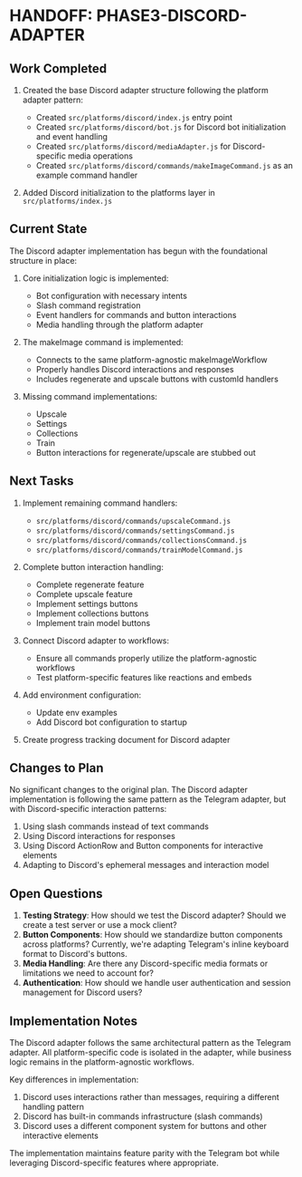 # HANDOFF: PHASE3-DISCORD-ADAPTER

## Work Completed

1. Created the base Discord adapter structure following the platform adapter pattern:
   - Created `src/platforms/discord/index.js` entry point
   - Created `src/platforms/discord/bot.js` for Discord bot initialization and event handling
   - Created `src/platforms/discord/mediaAdapter.js` for Discord-specific media operations
   - Created `src/platforms/discord/commands/makeImageCommand.js` as an example command handler

2. Added Discord initialization to the platforms layer in `src/platforms/index.js`

## Current State

The Discord adapter implementation has begun with the foundational structure in place:

1. Core initialization logic is implemented:
   - Bot configuration with necessary intents
   - Slash command registration
   - Event handlers for commands and button interactions
   - Media handling through the platform adapter

2. The makeImage command is implemented:
   - Connects to the same platform-agnostic makeImageWorkflow
   - Properly handles Discord interactions and responses
   - Includes regenerate and upscale buttons with customId handlers

3. Missing command implementations:
   - Upscale
   - Settings
   - Collections
   - Train
   - Button interactions for regenerate/upscale are stubbed out

## Next Tasks

1. Implement remaining command handlers:
   - `src/platforms/discord/commands/upscaleCommand.js`
   - `src/platforms/discord/commands/settingsCommand.js`
   - `src/platforms/discord/commands/collectionsCommand.js`
   - `src/platforms/discord/commands/trainModelCommand.js`

2. Complete button interaction handling:
   - Complete regenerate feature
   - Complete upscale feature
   - Implement settings buttons
   - Implement collections buttons
   - Implement train model buttons

3. Connect Discord adapter to workflows:
   - Ensure all commands properly utilize the platform-agnostic workflows
   - Test platform-specific features like reactions and embeds

4. Add environment configuration:
   - Update env examples
   - Add Discord bot configuration to startup

5. Create progress tracking document for Discord adapter

## Changes to Plan

No significant changes to the original plan. The Discord adapter implementation is following the same pattern as the Telegram adapter, but with Discord-specific interaction patterns:

1. Using slash commands instead of text commands
2. Using Discord interactions for responses
3. Using Discord ActionRow and Button components for interactive elements
4. Adapting to Discord's ephemeral messages and interaction model

## Open Questions

1. **Testing Strategy**: How should we test the Discord adapter? Should we create a test server or use a mock client?
2. **Button Components**: How should we standardize button components across platforms? Currently, we're adapting Telegram's inline keyboard format to Discord's buttons.
3. **Media Handling**: Are there any Discord-specific media formats or limitations we need to account for?
4. **Authentication**: How should we handle user authentication and session management for Discord users?

## Implementation Notes

The Discord adapter follows the same architectural pattern as the Telegram adapter. All platform-specific code is isolated in the adapter, while business logic remains in the platform-agnostic workflows.

Key differences in implementation:

1. Discord uses interactions rather than messages, requiring a different handling pattern
2. Discord has built-in commands infrastructure (slash commands)
3. Discord uses a different component system for buttons and other interactive elements

The implementation maintains feature parity with the Telegram bot while leveraging Discord-specific features where appropriate. 
